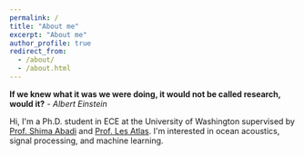 ```yaml
---
permalink: /
title: "About me"
excerpt: "About me"
author_profile: true
redirect_from: 
  - /about/
  - /about.html
---
```


**If we knew what it was we were doing, it would not be called research, would it?** - *Albert Einstein*

Hi, I'm a Ph.D. student in ECE at the University of Washington supervised by [Prof. Shima Abadi](https://www.ece.uw.edu/people/shima-abadi/) and [Prof. Les Atlas](https://people.ece.uw.edu/atlas/). I'm interested in ocean acoustics, signal processing, and machine learning.